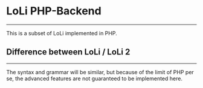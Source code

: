 LoLi PHP-Backend
=
---
This is a subset of LoLi implemented in PHP.


Difference between LoLi / LoLi 2
-
---
The syntax and grammar will be similar, but because of the limit of PHP per se, the advanced features are not guaranteed to be implemented here.
